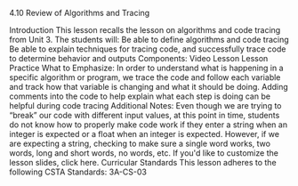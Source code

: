 4.10 Review of Algorithms and Tracing

Introduction
This lesson recalls the lesson on algorithms and code tracing from Unit 3. The students will: Be able to define algorithms and code tracing Be able to explain techniques for tracing code, and successfully trace code to determine behavior and outputs Components: Video Lesson Lesson Practice What to Emphasize: In order to understand what is happening in a specific algorithm or program, we trace the code and follow each variable and track how that variable is changing and what it should be doing. Adding comments into the code to help explain what each step is doing can be helpful during code tracing Additional Notes: Even though we are trying to “break” our code with different input values, at this point in time, students do not know how to properly make code work if they enter a string when an integer is expected or a float when an integer is expected. However, if we are expecting a string, checking to make sure a single word works, two words, long and short words, no words, etc. If you'd like to customize the lesson slides, click here. Curricular Standards This lesson adheres to the following CSTA Standards: 3A-CS-03
